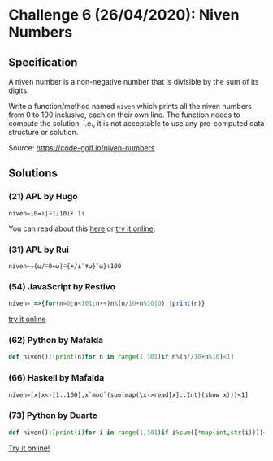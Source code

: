 # Challenge 6 (26/04/2020): Niven Numbers

## Specification

A niven number is a non-negative number that is divisible by the sum of its digits.

Write a function/method named `niven` which prints all the niven numbers from 0 to 100 inclusive, each on their own line. The function needs to compute the solution, i.e., it is not acceptable to use any pre-computed data structure or solution.

Source: https://code-golf.io/niven-numbers

## Solutions

### (21) APL by Hugo

```apl
niven←⍸0=⍳|⍨1⊥10⊥⍣¯1⍳
```

You can read about this [here](http://hugosereno.eu/blog/2020/04/26/golfing-in-apl-during-covid/) or [try it online](https://tio.run/##SyzI0U2pTMzJT///Py@zLDXvUduER707DGwf9W6uedS7wvBR11JDAyDxqHfxofWGQNH/j/qmKgBVKYCVKxgaGPwHAA).

### (31) APL by Rui

```apl
niven←⍪{⍵/⍨0=⍵|⍨{+/⍎¨⍕⍵}¨⍵}⍳100
```

### (54) JavaScript by Restivo 

```javascript
niven=_=>{for(n=0;n<101;n++)n%(n/10+n%10|0)||print(n)}
```

[try it online](https://tio.run/##y0osSyxOLsosKNEts/j/Py@zLDXPNt7Wrjotv0gjz9bQOs/G0ABIamtr5qlq5OkbGmjnqRoa1Bho1tQUFGXmlWjkadZCtGlo/gcA)

### (62) Python by Mafalda
```python
def niven():[print(n)for n in range(1,101)if n%(n//10+n%10)<1]
```

### (66) Haskell by Mafalda
```haskell
niven=[x|x<-[1..100],x`mod`(sum(map(\x->read[x]::Int)(show x)))<1]
```

### (73) Python by Duarte

```python
def niven():[print(i)for i in range(1,101)if i%sum([*map(int,str(i))])<1]
```

[Try it online!](https://tio.run/##LcwxCoAwDADAr2QREulgcRHxJ@Ig2GoGY0mr4OtjB/fj0luOS/ohqdkWIgg/QZDGOSlLQaZ4KTCwgK6yB/TOd544Ajf5PnFuzzVhlS4XrZoWmvxi/2If)

